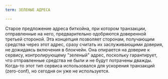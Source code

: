 ```yaml
---
term: ЗЕЛЕНЫЕ АДРЕСА

---
```

Старое предложение адреса биткойна, при котором транзакции, отправленные на него, предварительно одобряются доверенной третьей стороной. Эта концепция позволяет сторонам, получающим средства через этот адрес, сразу считать их заслуживающими доверия, не дожидаясь включения в блокчейн. Она опирается на доверие к сервису, контролирующему "зеленый" адрес, поскольку гарантирует, что отправленные средства не были и не будут потрачены дважды. Когда-то этот тип сервиса использовался для ускорения транзакций (zero-conf), но сегодня он уже не используется.